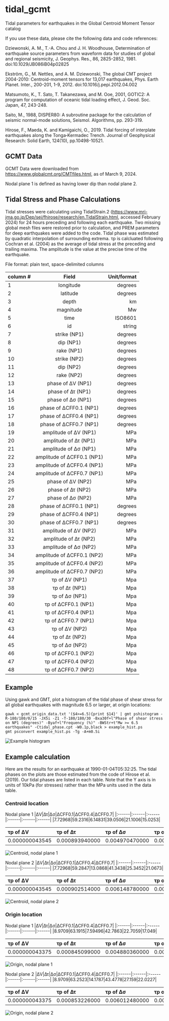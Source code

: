# tidal_gcmt
Tidal parameters for earthquakes in the Global Centroid Moment Tensor catalog

If you use these data, please cite the following data and code references:

Dziewonski, A. M., T.-A. Chou and J. H. Woodhouse, Determination of earthquake source parameters from waveform data for studies of global and regional seismicity, J. Geophys. Res., 86, 2825-2852, 1981. doi:10.1029/JB086iB04p02825

Ekström, G., M. Nettles, and A. M. Dziewonski, The global CMT project 2004-2010: Centroid-moment tensors for 13,017 earthquakes, Phys. Earth Planet. Inter., 200-201, 1-9, 2012. doi:10.1016/j.pepi.2012.04.002

Matsumoto, K., T. Sato, T. Takanezawa, and M. Ooe, 2001, GOTIC2: A program for computation of oceanic tidal loading effect, J. Geod. Soc. Japan, 47, 243-248.

Saito, M., 1988, DISPER80: A subroutine package for the calculation of seismic normal-mode solutions, Seismol. Algorithms, pp. 293-319.

Hirose, F., Maeda, K. and Kamigaichi, O., 2019. Tidal forcing of interplate earthquakes along the Tonga‐Kermadec Trench. Journal of Geophysical Research: Solid Earth, 124(10), pp.10498-10521.

## GCMT Data

GCMT Data were downloaded from https://www.globalcmt.org/CMTfiles.html, as of March 9, 2024. 

Nodal plane 1 is defined as having lower dip than nodal plane 2.

## Tidal Stress and Phase Calculations

Tidal stresses were calculating using TidalStrain.2 (https://www.mri-jma.go.jp/Dep/sei/fhirose/research/en.TidalStrain.html, accessed February 2024) for 24 hours preceding and following each earthquake. Two missing global mesh files were restored prior to calculation, and PREM parameters for deep earthquakes were added to the code. Tidal phase was estimated by quadratic interpolation of surrounding extrema. τp is calcluated following Cochran et al. (2004) as the average of tidal stress at the preceding and trailing maxima. The amplitude is the value at the precise time of the earthquake.


File format: plain text, space-delimited columns

| column #   |      Field      |  Unit/format |
|----------|:-------------:|------:|
|1|longitude|degrees|
|2|latitude|degrees|
|3|depth|km|
|4|magnitude|Mw|
|5|time|ISO8601|
|6|id|string|
|7|strike (NP1)|degrees|
|8|dip (NP1)|degrees|
|9|rake (NP1)|degrees|
|10|strike (NP2)|degrees|
|11|dip (NP2)|degrees|
|12|rake (NP2)|degrees|
|13|phase of ΔV (NP1)|degrees|
|14|phase of Δτ (NP1)|degrees|
|15|phase of Δσ (NP1)|degrees|
|16|phase of ΔCFF0.1 (NP1)|degrees|
|17|phase of ΔCFF0.4 (NP1)|degrees|
|18|phase of ΔCFF0.7 (NP1)|degrees|
|19|amplitude of ΔV (NP1)|MPa|
|20|amplitude of Δτ (NP1)|MPa|
|21|amplitude of Δσ (NP1)|MPa|
|22|amplitude of ΔCFF0.1 (NP1)|MPa|
|23|amplitude of ΔCFF0.4 (NP1)|MPa|
|24|amplitude of ΔCFF0.7 (NP1)|MPa|
|25|phase of ΔV (NP2)|MPa|
|26|phase of Δτ (NP2)|MPa|
|27|phase of Δσ (NP2)|MPa|
|28|phase of ΔCFF0.1 (NP1)|degrees|
|29|phase of ΔCFF0.4 (NP1)|degrees|
|30|phase of ΔCFF0.7 (NP1)|degrees|
|31|amplitude of ΔV (NP2)|MPa|
|32|amplitude of Δτ (NP2)|MPa|
|33|amplitude of Δσ (NP2)|MPa|
|34|amplitude of ΔCFF0.1 (NP2)|MPa|
|35|amplitude of ΔCFF0.4 (NP2)|MPa|
|36|amplitude of ΔCFF0.7 (NP2)|MPa|
|37|τp of ΔV (NP1)|Mpa|
|38|τp of Δτ (NP1)|Mpa|
|39|τp of Δσ (NP1)|Mpa|
|40|τp of ΔCFF0.1 (NP1)|Mpa|
|41|τp of ΔCFF0.4 (NP1)|Mpa|
|42|τp of ΔCFF0.7 (NP1)|Mpa|
|43|τp of ΔV (NP2)|Mpa|
|44|τp of Δτ (NP2)|Mpa|
|45|τp of Δσ (NP2)|Mpa|
|46|τp of ΔCFF0.1 (NP2)|Mpa|
|47|τp of ΔCFF0.4 (NP2)|Mpa|
|48|τp of ΔCFF0.7 (NP2)|Mpa|

## Example

Using gawk and GMT, plot a histogram of the tidal phase of shear stress for all global earthquakes with magnitude 6.5 or larger, at origin locations:

    gawk < gcmt_origin_data.txt '($4>=6.5){print $14}' | gmt pshistogram -R-180/180/0/15 -JX5i -Z1 -T-180/180/30 -Bxa30f+l"Phase of shear stress on NP1 (degrees)" -Byaf+l"Frequency (%)" -BWStr+t"Mw >= 6.5 earthquakes" -Ctidal_phase.cpt -W0.1p,black > example_hist.ps
    gmt psconvert example_hist.ps -Tg -A+m0.5i

![Example histogram](example_hist.png)

## Example calculation

Here are the results for an earthquake at 1990-01-04T05:32:25. The tidal phases on the plots are those estimated from the code of Hirose et al. (2019). Our tidal phases are listed in each table. Note that the Y axis is in units of 10kPa (for stresses) rather than the MPa units used in the data table.

### Centroid location

Nodal plane 1
|ΔV|Δτ|Δσ|ΔCFF0.1|ΔCFF0.4|ΔCFF0.7|
|:------|:------|:------|:------|:------|:------|
|7.72968|59.2316|6.14831|39.0506|21.1006|15.0253|

|τp of ΔV|τp of Δτ|τp of Δσ|τp of ΔCFF0.1|τp of ΔCFF0.4|τp of ΔCFF0.7|
|:------|:------|:------|:------|:------|:------|
|0.000000043545|0.000893940000|0.004970470000|0.001308130000|0.002735110000|0.004209670000|

![Centroid, nodal plane 1](./images/19900104053225_centroid_np1.png)

Nodal plane 2
|ΔV|Δτ|Δσ|ΔCFF0.1|ΔCFF0.4|ΔCFF0.7|
|:------|:------|:------|:------|:------|:------|
|7.72968|59.2847|13.0868|41.3438|25.3452|21.0673|

|τp of ΔV|τp of Δτ|τp of Δσ|τp of ΔCFF0.1|τp of ΔCFF0.4|τp of ΔCFF0.7|
|:------|:------|:------|:------|:------|:------|
|0.000000043545|0.000902514000|0.006148780000|0.001447940000|0.003240350000|0.005071890000|

![Centroid, nodal plane 2](./images/19900104053225_centroid_np2.png)

### Origin location

Nodal plane 1
|ΔV|Δτ|Δσ|ΔCFF0.1|ΔCFF0.4|ΔCFF0.7|
|:------|:------|:------|:------|:------|:------|
|8.9709|63.1915|7.59496|42.7863|22.7059|17.049|

|τp of ΔV|τp of Δτ|τp of Δσ|τp of ΔCFF0.1|τp of ΔCFF0.4|τp of ΔCFF0.7|
|:------|:------|:------|:------|:------|:------|
|0.000000043375|0.000845099000|0.004880360000|0.001241880000|0.002637020000|0.004084010000|

![Origin, nodal plane 1](./images/19900104053225_origin_np1.png)

Nodal plane 2
|ΔV|Δτ|Δσ|ΔCFF0.1|ΔCFF0.4|ΔCFF0.7|
|:------|:------|:------|:------|:------|:------|
|8.9709|63.2523|14.1787|43.4778|27.159|22.0227|

|τp of ΔV|τp of Δτ|τp of Δσ|τp of ΔCFF0.1|τp of ΔCFF0.4|τp of ΔCFF0.7|
|:------|:------|:------|:------|:------|:------|
|0.000000043375|0.000853226000|0.006012480000|0.001374300000|0.003120630000|0.004909370000|

![Origin, nodal plane 2](./images/19900104053225_origin_np2.png)











